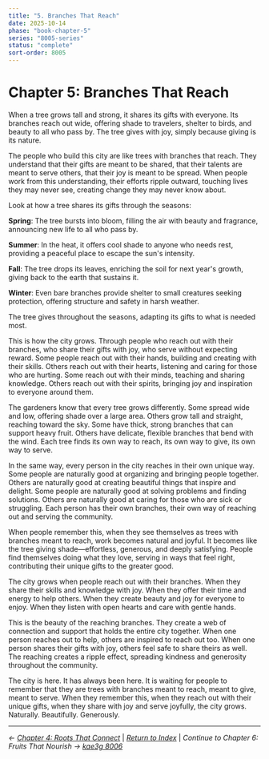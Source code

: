 ```yaml
---
title: "5. Branches That Reach"
date: 2025-10-14
phase: "book-chapter-5"
series: "8005-series"
status: "complete"
sort-order: 8005
---
```


# Chapter 5: Branches That Reach

When a tree grows tall and strong, it shares its gifts with everyone. Its branches reach out wide, offering shade to travelers, shelter to birds, and beauty to all who pass by. The tree gives with joy, simply because giving is its nature.

The people who build this city are like trees with branches that reach. They understand that their gifts are meant to be shared, that their talents are meant to serve others, that their joy is meant to be spread. When people work from this understanding, their efforts ripple outward, touching lives they may never see, creating change they may never know about.

Look at how a tree shares its gifts through the seasons:

**Spring**: The tree bursts into bloom, filling the air with beauty and fragrance, announcing new life to all who pass by.

**Summer**: In the heat, it offers cool shade to anyone who needs rest, providing a peaceful place to escape the sun's intensity.

**Fall**: The tree drops its leaves, enriching the soil for next year's growth, giving back to the earth that sustains it.

**Winter**: Even bare branches provide shelter to small creatures seeking protection, offering structure and safety in harsh weather.

The tree gives throughout the seasons, adapting its gifts to what is needed most.

This is how the city grows. Through people who reach out with their branches, who share their gifts with joy, who serve without expecting reward. Some people reach out with their hands, building and creating with their skills. Others reach out with their hearts, listening and caring for those who are hurting. Some reach out with their minds, teaching and sharing knowledge. Others reach out with their spirits, bringing joy and inspiration to everyone around them.

The gardeners know that every tree grows differently. Some spread wide and low, offering shade over a large area. Others grow tall and straight, reaching toward the sky. Some have thick, strong branches that can support heavy fruit. Others have delicate, flexible branches that bend with the wind. Each tree finds its own way to reach, its own way to give, its own way to serve.

In the same way, every person in the city reaches in their own unique way. Some people are naturally good at organizing and bringing people together. Others are naturally good at creating beautiful things that inspire and delight. Some people are naturally good at solving problems and finding solutions. Others are naturally good at caring for those who are sick or struggling. Each person has their own branches, their own way of reaching out and serving the community.

When people remember this, when they see themselves as trees with branches meant to reach, work becomes natural and joyful. It becomes like the tree giving shade—effortless, generous, and deeply satisfying. People find themselves doing what they love, serving in ways that feel right, contributing their unique gifts to the greater good.

The city grows when people reach out with their branches. When they share their skills and knowledge with joy. When they offer their time and energy to help others. When they create beauty and joy for everyone to enjoy. When they listen with open hearts and care with gentle hands.

This is the beauty of the reaching branches. They create a web of connection and support that holds the entire city together. When one person reaches out to help, others are inspired to reach out too. When one person shares their gifts with joy, others feel safe to share theirs as well. The reaching creates a ripple effect, spreading kindness and generosity throughout the community.

The city is here. It has always been here. It is waiting for people to remember that they are trees with branches meant to reach, meant to give, meant to serve. When they remember this, when they reach out with their unique gifts, when they share with joy and serve joyfully, the city grows. Naturally. Beautifully. Generously.

---

*← [Chapter 4: Roots That Connect](/12025-10/8004-roots-that-connect-v888.html)* | *[Return to Index](/12025-10/)* | *Continue to Chapter 6: Fruits That Nourish → [kae3g 8006](/12025-10/8006-fruits-that-nourish-v888.html)*
